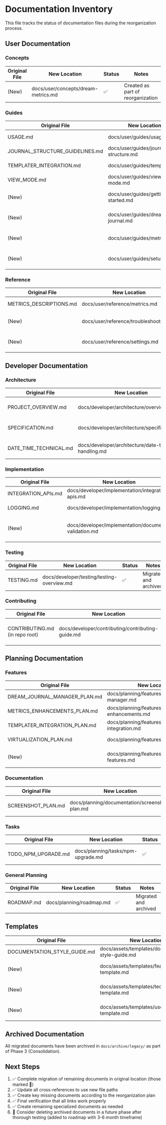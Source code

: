 # Documentation Inventory

This file tracks the status of documentation files during the reorganization process.

## User Documentation

### Concepts

| Original File | New Location | Status | Notes |
|---------------|--------------|--------|-------|
| (New) | docs/user/concepts/dream-metrics.md | ✅ | Created as part of reorganization |

### Guides

| Original File | New Location | Status | Notes |
|---------------|--------------|--------|-------|
| USAGE.md | docs/user/guides/usage.md | ✅ | Migrated and archived |
| JOURNAL_STRUCTURE_GUIDELINES.md | docs/user/guides/journal-structure.md | ✅ | Migrated and archived |
| TEMPLATER_INTEGRATION.md | docs/user/guides/templater.md | ✅ | Migrated and archived |
| VIEW_MODE.md | docs/user/guides/view-mode.md | ✅ | Migrated and archived |
| (New) | docs/user/guides/getting-started.md | ✅ | Created as part of reorganization |
| (New) | docs/user/guides/dream-journal.md | ✅ | Created as part of reorganization |
| (New) | docs/user/guides/metrics.md | ✅ | Created as part of reorganization |
| (New) | docs/user/guides/setup.md | ✅ | Created as part of reorganization |

### Reference

| Original File | New Location | Status | Notes |
|---------------|--------------|--------|-------|
| METRICS_DESCRIPTIONS.md | docs/user/reference/metrics.md | ✅ | Migrated and deleted |
| (New) | docs/user/reference/troubleshooting.md | ✅ | Created as part of reorganization |
| (New) | docs/user/reference/settings.md | ✅ | Created as part of reorganization |

## Developer Documentation

### Architecture

| Original File | New Location | Status | Notes |
|---------------|--------------|--------|-------|
| PROJECT_OVERVIEW.md | docs/developer/architecture/overview.md | ✅ | Migrated and archived |
| SPECIFICATION.md | docs/developer/architecture/specification.md | ✅ | Migrated and archived |
| DATE_TIME_TECHNICAL.md | docs/developer/architecture/date-time-handling.md | ✅ | Migrated and archived |

### Implementation

| Original File | New Location | Status | Notes |
|---------------|--------------|--------|-------|
| INTEGRATION_APIs.md | docs/developer/implementation/integration-apis.md | ✅ | Migrated and archived |
| LOGGING.md | docs/developer/implementation/logging.md | ✅ | Migrated and archived |
| (New) | docs/developer/implementation/document-validation.md | ✅ | Created as part of documentation clean-up |

### Testing

| Original File | New Location | Status | Notes |
|---------------|--------------|--------|-------|
| TESTING.md | docs/developer/testing/testing-overview.md | ✅ | Migrated and archived |

### Contributing

| Original File | New Location | Status | Notes |
|---------------|--------------|--------|-------|
| CONTRIBUTING.md (in repo root) | docs/developer/contributing/contributing-guide.md | ✅ | Created link while maintaining root file |

## Planning Documentation

### Features

| Original File | New Location | Status | Notes |
|---------------|--------------|--------|-------|
| DREAM_JOURNAL_MANAGER_PLAN.md | docs/planning/features/dream-journal-manager.md | ✅ | Migrated and archived |
| METRICS_ENHANCEMENTS_PLAN.md | docs/planning/features/metrics-enhancements.md | ✅ | Migrated and archived |
| TEMPLATER_INTEGRATION_PLAN.md | docs/planning/features/templater-integration.md | ✅ | Migrated and archived |
| VIRTUALIZATION_PLAN.md | docs/planning/features/virtualization.md | ✅ | Migrated and archived |
| (New) | docs/planning/features/upcoming-features.md | ✅ | Created as part of reorganization |

### Documentation

| Original File | New Location | Status | Notes |
|---------------|--------------|--------|-------|
| SCREENSHOT_PLAN.md | docs/planning/documentation/screenshot-plan.md | ✅ | Migrated and archived |

### Tasks

| Original File | New Location | Status | Notes |
|---------------|--------------|--------|-------|
| TODO_NPM_UPGRADE.md | docs/planning/tasks/npm-upgrade.md | ✅ | Migrated and archived |

### General Planning

| Original File | New Location | Status | Notes |
|---------------|--------------|--------|-------|
| ROADMAP.md | docs/planning/roadmap.md | ✅ | Migrated and archived |

## Templates

| Original File | New Location | Status | Notes |
|---------------|--------------|--------|-------|
| DOCUMENTATION_STYLE_GUIDE.md | docs/assets/templates/documentation-style-guide.md | ✅ | Migrated and archived |
| (New) | docs/assets/templates/feature-plan-template.md | ✅ | Created as part of reorganization |
| (New) | docs/assets/templates/technical-doc-template.md | ✅ | Created as part of reorganization |
| (New) | docs/assets/templates/user-guide-template.md | ✅ | Created as part of reorganization |

## Archived Documentation

All migrated documents have been archived in `docs/archive/legacy/` as part of Phase 3 (Consolidation).

## Next Steps

1. ✅ Complete migration of remaining documents in original location (those marked 🔄)
2. ✅ Update all cross-references to use new file paths
3. ✅ Create key missing documents according to the reorganization plan
4. ✅ Final verification that all links work properly
5. ✅ Create remaining specialized documents as needed
6. 🔄 Consider deleting archived documents in a future phase after thorough testing (added to roadmap with 3-6 month timeframe) 